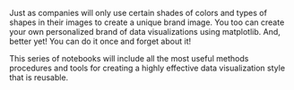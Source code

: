 Just as companies will only use certain shades of colors and types of shapes in their images to create a unique brand image. You too can create your own personalized brand of data visualizations using matplotlib. And, better yet! You can do it once and forget about it!

This series of notebooks will include all the most useful methods procedures and tools for creating a highly effective data visualization style that is reusable.
